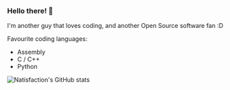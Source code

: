 ### Hello there! 👋

I'm another guy that loves coding, and another Open Source software fan :D

Favourite coding languages:

-  Assembly
-  C / C++
-  Python

![Natisfaction's GitHub stats](https://github-readme-stats.vercel.app/api?username=Natisfaction&show_icons=true&theme=merko)
